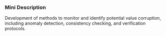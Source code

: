 ### Mini Description

Development of methods to monitor and identify potential value corruption, including anomaly detection, consistency checking, and verification protocols.
